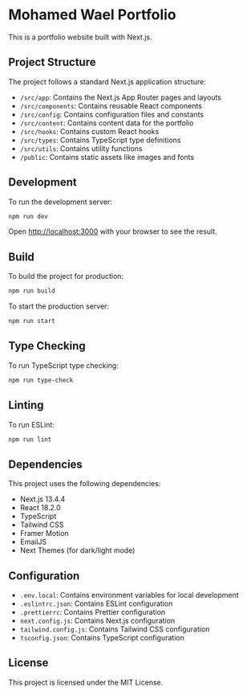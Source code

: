 # Mohamed Wael Portfolio

This is a portfolio website built with Next.js.

## Project Structure

The project follows a standard Next.js application structure:

- `/src/app`: Contains the Next.js App Router pages and layouts
- `/src/components`: Contains reusable React components
- `/src/config`: Contains configuration files and constants
- `/src/content`: Contains content data for the portfolio
- `/src/hooks`: Contains custom React hooks
- `/src/types`: Contains TypeScript type definitions
- `/src/utils`: Contains utility functions
- `/public`: Contains static assets like images and fonts

## Development

To run the development server:

```bash
npm run dev
```

Open [http://localhost:3000](http://localhost:3000) with your browser to see the result.

## Build

To build the project for production:

```bash
npm run build
```

To start the production server:

```bash
npm run start
```

## Type Checking

To run TypeScript type checking:

```bash
npm run type-check
```

## Linting

To run ESLint:

```bash
npm run lint
```

## Dependencies

This project uses the following dependencies:

- Next.js 13.4.4
- React 18.2.0
- TypeScript
- Tailwind CSS
- Framer Motion
- EmailJS
- Next Themes (for dark/light mode)

## Configuration

- `.env.local`: Contains environment variables for local development
- `.eslintrc.json`: Contains ESLint configuration
- `.prettierrc`: Contains Prettier configuration
- `next.config.js`: Contains Next.js configuration
- `tailwind.config.js`: Contains Tailwind CSS configuration
- `tsconfig.json`: Contains TypeScript configuration

## License

This project is licensed under the MIT License.